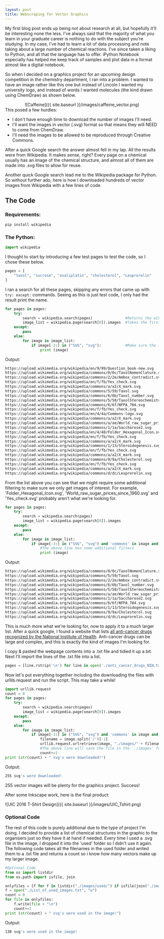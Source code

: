 ```yaml
---
layout: post
title: Webscraping for Vector Graphics
---
```


My first blog post ends up being not about research at all, but hopefully it'll be interesting none the less. I've always said that the majority of what you learn in your graduate career is nothing to do with the subject you're studying. In my case, I've had to learn a lot of data processing and note taking about a large number of chemical reactions. I've since taken a liking to Python, and all that the language has to offer. iPython Notebook especially has helped me keep track of samples and plot data in a format almost like a digital notebook.

So when I decided on a graphics project for an upcoming design competition in the chemistry department, I ran into a problem. I wanted to have an image rather like this one but instead of Lincoln I wanted my university logo, and instead of words I wanted molecules (the kind drawn using ChemDraw) as shown below.
<center>
![Caffeine]({{ site.baseurl }}/images/caffeine_vector.png)
</center>
This posed a few hurdles:

 - I don't have enough time to download the number of images I'll need.
 - I'll want the images in vector (.svg) format so that means they will NEED to come from ChemDraw.
 - I'll need the images to be allowed to be reproduced through Creative Commons.

After a quick Google search the answer almost fell in my lap. All the results were from Wikipedia. It makes sense, right? Every page on a chemical usually has an image of the chemical structure, and almost all of them are made into .svg files to allow for reuse.

Another quick Google search lead me to the Wikipedia package for Python. So without further ado, here is how I downloaded hundreds of vector images from Wikipedia with a few lines of code.

## The Code

### Requirements:
```bash
pip install wikipedia
```

### The Python:
```python
import wikipedia
```

I thought to start by introducing a few test pages to test the code, so I chose these below.

```python
pages = [
	"taxol", "sucrose", "oxaliplatin", "cholesterol", "Leuprorelin"
]
```

I ran a search for all these pages, skipping any errors that came up with `try: except:` commands. Seeing as this is just test code, I only had the result print the name.

```python
for pages in pages:
    try:
        search = wikipedia.search(pages)               #Returns the wikipedia search as a list of actual wiki pages
        image_list = wikipedia.page(search[0]).images  #Takes the first page found by the line above and finds all the images in that page
    except:
        pass
    else:
        for image in image_list:
            if image[-3:] in ("SVG", "svg"):           #Make sure the images are only .svg format
                print (image)
```

Output:

```bash
https://upload.wikimedia.org/wikipedia/en/9/99/Question_book-new.svg
https://upload.wikimedia.org/wikipedia/commons/0/0c/TaxolNomenClature.svg
https://upload.wikimedia.org/wikipedia/commons/2/2e/Ambox_contradict.svg
https://upload.wikimedia.org/wikipedia/en/f/fb/Yes_check.svg
https://upload.wikimedia.org/wikipedia/commons/a/a2/X_mark.svg
https://upload.wikimedia.org/wikipedia/commons/5/59/Taxol.svg
https://upload.wikimedia.org/wikipedia/commons/6/6b/Taxol_number.svg
https://upload.wikimedia.org/wikipedia/commons/5/58/TaxolStereochemistry.svg
https://upload.wikimedia.org/wikipedia/commons/6/6f/NFPA_704.svg
https://upload.wikimedia.org/wikipedia/en/f/fb/Yes_check.svg
https://upload.wikimedia.org/wikipedia/en/4/4a/Commons-logo.svg
https://upload.wikimedia.org/wikipedia/commons/a/a2/X_mark.svg
https://upload.wikimedia.org/wikipedia/commons/a/ae/World_raw_sugar_prices_since_1960.svg
https://upload.wikimedia.org/wikipedia/commons/1/1a/Saccharose2.svg
https://upload.wikimedia.org/wikipedia/en/4/48/Folder_Hexagonal_Icon.svg
https://upload.wikimedia.org/wikipedia/en/f/fb/Yes_check.svg
https://upload.wikimedia.org/wikipedia/commons/a/a2/X_mark.svg
https://upload.wikimedia.org/wikipedia/commons/1/13/Steroidogenesis.svg
https://upload.wikimedia.org/wikipedia/en/f/fb/Yes_check.svg
https://upload.wikimedia.org/wikipedia/commons/a/a2/X_mark.svg
https://upload.wikimedia.org/wikipedia/commons/9/9a/Cholesterol.svg
https://upload.wikimedia.org/wikipedia/en/f/fb/Yes_check.svg
https://upload.wikimedia.org/wikipedia/commons/a/a2/X_mark.svg
https://upload.wikimedia.org/wikipedia/commons/d/dc/Leuprorelin.svg
```

From the list above you can see that we might require some additional filtering to make sure we only get images of interest. For example, 'Folder_Hexagonal_Icon.svg', 'World_raw_sugar_prices_since_1960.svg' and 'Yes_check.svg' probably aren't what we're looking for.

```python
for pages in pages:
    try:
        search = wikipedia.search(pages)               
        image_list = wikipedia.page(search[0]).images
    except:
        pass
    else:
        for image in image_list:
            if image[-3:] in ("SVG", "svg") and 'commons' in image and '_mark' not in image and 'Flag_' not in image:
                #The above line has some additional filters
                print (image)
```

Output:

```bash
https://upload.wikimedia.org/wikipedia/commons/0/0c/TaxolNomenClature.svg
https://upload.wikimedia.org/wikipedia/commons/5/59/Taxol.svg
https://upload.wikimedia.org/wikipedia/commons/2/2e/Ambox_contradict.svg
https://upload.wikimedia.org/wikipedia/commons/6/6b/Taxol_number.svg
https://upload.wikimedia.org/wikipedia/commons/5/58/TaxolStereochemistry.svg
https://upload.wikimedia.org/wikipedia/commons/a/ae/World_raw_sugar_prices_since_1960.svg
https://upload.wikimedia.org/wikipedia/commons/1/1a/Saccharose2.svg
https://upload.wikimedia.org/wikipedia/commons/6/6f/NFPA_704.svg
https://upload.wikimedia.org/wikipedia/commons/1/13/Steroidogenesis.svg
https://upload.wikimedia.org/wikipedia/commons/9/9a/Cholesterol.svg
https://upload.wikimedia.org/wikipedia/commons/d/dc/Leuprorelin.svg
```

This is much more what we're looking for, now to apply it to a much larger list. After a quick google, I found a website that lists [all anti-cancer drugs recognized by the National Institute of Health](http://www.cancer.gov/about-cancer/treatment/drugs). Anti-cancer drugs can be large and complex, and this is exactly the kind of images I'm looking for.

I copy & pasted the webpage contents into a .txt file and tidied it up a bit. Next I'll import the lines of the .txt file into a list.

```python
pages = [line.rstrip('\n') for line in open('./anti_cancer_drugs_NIH.txt')]
```

Now let's put everything together including the downloading the files with urllib.request and run the script. This may take a while!

```python
import urllib.request
count = 0
for pages in pages:
    try:
        search = wikipedia.search(pages)
        image_list = wikipedia.page(search[0]).images
    except:
        pass
    else:
        for image in image_list:
            if image[-3:] in ("SVG", "svg") and 'commons' in image and '_mark' not in image and 'Flag_' not in image:
                filename = image.split('/')[-1]
                urllib.request.urlretrieve(image, "./images/" + filename)
                #The above line will save the file in the './images' folder in whatever directory you're working in
                count+=1
print (str(count) + " svg's were downloaded!")
```
Output:
```bash
255 svg's were downloaded!
```

255 vector images will be plenty for the graphics project. Success!

After some Inkscape work, here is the final product:

![UIC 2016 T-Shirt Design]({{ site.baseurl }}/images/UIC_Tshirt.png)

### Optional Code

The rest of this code is purely additional due to the type of project I'm doing. I decided to provide a list of chemical structures in the graphic to the organisers just so they have it at hand if needed. Every time I used a .svg file in the image, I dropped it into the 'used' folder so I didn't use it again. The following code takes all the filenames in the used folder and writed them to a .txt file and returns a count so i know how many vectors make up my larger image.

```python
#Optional Code
from os import listdir
from os.path import isfile, join

onlyfiles = [f for f in listdir("./images/used/") if isfile(join("./images/used/", f))]
f = open("./List_of_used_images.txt", "w")
count = 0
for file in onlyfiles:
    f.write(file + "\n")
    count+=1
print (str(count) + " svg's were used in the image!")
```
Output:
```bash
138 svg's were used in the image!
```
